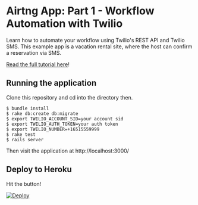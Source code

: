 # Airtng App: Part 1 - Workflow Automation with Twilio

Learn how to automate your workflow using Twilio's REST API and Twilio SMS. This example app is a vacation rental site, where the host can confirm a reservation via SMS. 

[Read the full tutorial here](https://www.twilio.com/docs/tutorials/walkthrough/workflow-automation/ruby/rails)!

## Running the application

Clone this repository and cd into the directory then.

```
$ bundle install
$ rake db:create db:migrate
$ export TWILIO_ACCOUNT_SID=your account sid
$ export TWILIO_AUTH_TOKEN=your auth token
$ export TWILIO_NUMBER=+16515559999
$ rake test
$ rails server
```

Then visit the application at http://localhost:3000/

## Deploy to Heroku

Hit the button!

[![Deploy](https://www.herokucdn.com/deploy/button.png)](https://heroku.com/deploy)
